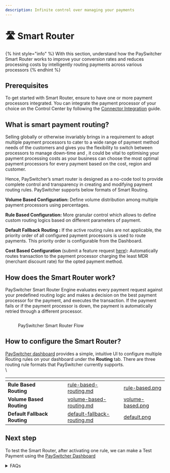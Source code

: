 ```yaml
---
description: Infinite control over managing your payments
---
```


# 🛣️ Smart Router

{% hint style="info" %}
With this section, understand how the PaySwitcher Smart Router works to improve your conversion rates and reduces processing costs by intelligently routing payments across various processors
{% endhint %}

## Prerequisites

To get started with Smart Router, ensure to have one or more payment processors integrated. You can integrate the payment processor of your choice on the Control Center by following the [Connector Integration](../../../payswitcher-cloud/connectors/) guide.

## What is smart payment routing?

Selling globally or otherwise invariably brings in a requirement to adopt multiple payment processors to cater to a wide range of payment method needs of the customers and gives you the flexibility to switch between processors to manage down-time and , it could be vital to optimising your payment processing costs as your business can choose the most optimal payment processors for every payment based on the cost, region and customer.

Hence, PaySwitcher’s smart router is designed as a no-code tool to provide complete control and transparency in creating and modifying payment routing rules. PaySwitcher supports below formats of Smart Routing.

**Volume Based Configuration:** Define volume distribution among multiple payment processors using percentages.

**Rule Based Configuration:** More granular control which allows to define custom routing logics based on different parameters of payment.

**Default Fallback Routing :** If the active routing rules are not applicable, the priority order of all configured payment processors is used to route payments. This priority order is configurable from the Dashboard.

**Cost Based Configuration** (submit a feature request [here](https://github.com/payswitcherpay/payswitcher/discussions/new?category=ideas-feature-requests))**:** Automatically routes transaction to the payment processor charging the least MDR (merchant discount rate) for the opted payment method.

## How does the Smart Router work?

PaySwitcher Smart Router Engine evaluates every payment request against your predefined routing logic and makes a decision on the best payment processor for the payment, and executes the transaction. If the payment fails or if the payment processor is down, the payment is automatically retried through a different processor.

<figure><img src="../../../.gitbook/assets/Smart Routing Flow.drawio.png" alt=""><figcaption><p>PaySwitcher Smart Router Flow</p></figcaption></figure>

## How to configure the Smart Router?

[PaySwitcher dashboard](https://app.payswitcher.com/routing) provides a simple, intuitive UI to configure multiple Routing rules on your dashboard under the **Routing** tab. There are three routing rule formats that PaySwitcher currently supports.\
\\

<table data-view="cards"><thead><tr><th></th><th></th><th></th><th data-hidden data-card-target data-type="content-ref"></th><th data-hidden data-card-cover data-type="files"></th></tr></thead><tbody><tr><td><strong>Rule Based Routing</strong></td><td></td><td></td><td><a href="rule-based-routing.md">rule-based-routing.md</a></td><td><a href="../../../.gitbook/assets/rule-based.png">rule-based.png</a></td></tr><tr><td><strong>Volume Based Routing</strong></td><td></td><td></td><td><a href="volume-based-routing.md">volume-based-routing.md</a></td><td><a href="../../../.gitbook/assets/volume-based.png">volume-based.png</a></td></tr><tr><td><strong>Default Fallback Routing</strong></td><td></td><td></td><td><a href="default-fallback-routing.md">default-fallback-routing.md</a></td><td><a href="../../../.gitbook/assets/default.png">default.png</a></td></tr></tbody></table>

## Next step

To test the Smart Router, after activating one rule, we can make a Test Payment using the [PaySwitcher Dashboard](https://app.payswitcher.com/sdk)

<details>

<summary>FAQs</summary>

**1. What parameters can I use to configure routing rules?**

The rule-based routing supports setting up advanced rule configuration based on all critical /payments parameters such as Payment Method, Payment Method Type, Country, Currency, Amount etc.

**2. Why did my payment go through 'Y' connector even though I have specified 'X' in my routing configuration? OR Why is it showing me 'Abc' payment method in SDK checkout even though I have not enabled it for the 'X' connector that I'm routing my payments through?**

There can be multiple reasons why this happened but all of them can be boiled down to a "connector eligibility failure" for a given payment. We'll walk through a common scenario to examine what this really means.

* Imagine that you configured two connectors for your account. Say `Stripe`, then `Adyen`, in that order. Since you configured them in that order, your default fallback looks like this: `[Stripe, Adyen]` (connectors are appended to the end of your default fallback list when configured for the first time)
* In your connectors dashboard, you enable Cards for Stripe, and ApplePay for Adyen.
* Now you create a new Volume-based routing configuration, and you configure it to route 100% of your traffic through Stripe for now.
* Now you go ahead and open up the PaySwitcher SDK to make a test payment. In the payment method selection area, you can see two buttons, one for `Cards` and one for `ApplePay`.
  * This is where you run into your first question. "Why is it showing me ApplePay even though I have configured 100% of my payments to go through Stripe, and ApplePay is not enabled for Stripe?"
  * The answer to this is, the payment methods that are shown to the customer in the SDK aren't conscious of your routing configuration. We prioritize giving your customers the complete spread of all enabled payment methods across all of your enabled connectors. Therefore, if you specifically do not wish for ApplePay to appear on your checkout screen, you need to disable it in `Adyen` here, even though your routing configuration makes no mention of Adyen.
* Now you select `ApplePay`, go through the required steps, confirm the payment, and it succeeds. You go to your payments dashboard and see that the payment went through `Adyen`.
  * This is where you run into the second question. "Why is the payment going through `Adyen` even though I have set my routing configuration to route 100% of my payments through `Stripe`?
  * The answer to this carries over from the previous point. Since we displayed `ApplePay` on the checkout screen even though it wasn't enabled for your preferred connector `Stripe`, we need to adhere to your connector payment method configuration and ensure the payment goes through the right connector, here, `Adyen` since `ApplePay` is only enabled for Adyen. To briefly explain how PaySwitcher reaches this conclusion :-
    * PaySwitcher runs your configured routing algorithm. Since this is `100% Stripe`, PaySwitcher receives `Stripe` as the outuput.
    * PaySwitcher then runs an Eligibility Analysis on the output (`Stripe`) to gauge its eligibility for the current payment. The Eligibility Analysis fails once PaySwitcher realizes that the payment is made through `ApplePay` which is not enabled for `Stripe`
    * The application then goes into fallback mode and loads your `default fallback`, which is `[Stripe, Adyen]` as seen earlier.
    * The application looks through the list in order. It ignores `Stripe` since it has already failed the Eligibility Analysis. It instead subjects `Adyen` (the next connector in the list) to the same Eligibility Analysis.
    * This time the analysis passes since `ApplePay` is enabled for `Adyen`.
    * PaySwitcher takes `Adyen` as the final connector to make the payment through even though your configuration says `100% Stripe`.
  * This fallback flow is taken when none of the connectors in the output of routing are eligible for the payment. This is done in an effort to maximize the success rate of the payment even if it means deviating from the currently active routing configuration.

</details>
